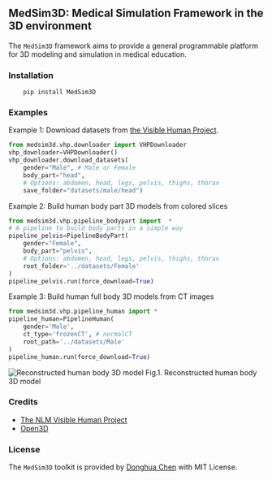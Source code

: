 ## MedSim3D: Medical Simulation Framework in the 3D environment

The `MedSim3D` framework aims to provide a general programmable platform for 3D modeling and simulation in medical education.

### Installation

```
    pip install MedSim3D
```

### Examples

Example 1: Download datasets from [the Visible Human Project](https://www.nlm.nih.gov/databases/download/vhp.html). 

```python
from medsim3d.vhp.downloader import VHPDownloader
vhp_downloader=VHPDownloader()
vhp_downloader.download_datasets(
    gender="Male", # Male or Female
    body_part="head", 
    # Options: abdomen, head, legs, pelvis, thighs, thorax
    save_folder="datasets/male/head")
```

Example 2: Build human body part 3D models from colored slices

```python
from medsim3d.vhp.pipeline_bodypart import  *
# A pipeline to build body parts in a simple way
pipeline_pelvis=PipelineBodyPart(
    gender="Female",
    body_part="pelvis", 
    # Options: abdomen, head, legs, pelvis, thighs, thorax
    root_folder='../datasets/Female'
)
pipeline_pelvis.run(force_download=True)
```

Example 3: Build human full body 3D models from CT images

```python
from medsim3d.vhp.pipeline_human import *
pipeline_human=PipelineHuman(
    gender='Male',
    ct_type='frozenCT', # normalCT
    root_path='../datasets/Male'
)
pipeline_human.run(force_download=True)
```

![Reconstructed human body 3D model](https://dhchenx.github.io/projects/MedSim3D/human-body.png)
Fig.1. Reconstructed human body 3D model

### Credits

- [The NLM Visible Human Project](https://www.nlm.nih.gov/research/visible/visible_human.html)
- [Open3D](http://www.open3d.org/)


### License

The `MedSim3D` toolkit is provided by [Donghua Chen](https://github.com/dhchenx) with MIT License.

